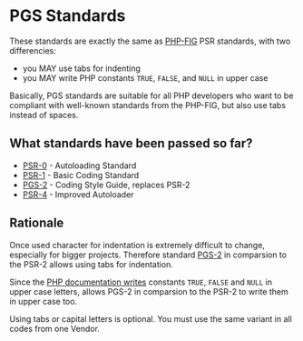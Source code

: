 PGS Standards
=============

These standards are exactly the same as [PHP-FIG] PSR standards, with two differencies:

- you MAY use tabs for indenting
- you MAY write PHP constants `TRUE`, `FALSE`, and `NULL` in upper case

Basically, PGS standards are suitable for all PHP developers who want to be compliant
with well-known standards from the PHP-FIG, but also use tabs instead of spaces.


What standards have been passed so far?
---------------------------------------

- [PSR-0](accepted/PSR-0.md) - Autoloading Standard
- [PSR-1](accepted/PSR-1-basic-coding-standard.md) - Basic Coding Standard
- [PGS-2](accepted/PGS-2-coding-style-guide.md) - Coding Style Guide, replaces PSR-2
- [PSR-4](accepted/PSR-4-autoloader.md) - Improved Autoloader


Rationale
---------

Once used character for indentation is extremely difficult to change, especially for bigger
projects. Therefore standard [PGS-2](accepted/PGS-2-coding-style-guide.md) in comparsion
to the PSR-2 allows using tabs for indentation.

Since the [PHP documentation writes](http://php.net/manual/en/types.comparisons.php)
constants `TRUE`, `FALSE` and `NULL` in upper case letters, allows PGS-2 in comparsion
to the PSR-2 to write them in upper case too.

Using tabs or capital letters is optional. You must use the same variant in all codes
from one Vendor.

[PHP-FIG]: http://www.php-fig.org
